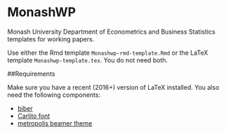 MonashWP
==========

Monash University Department of Econometrics and Business Statistics templates for working papers.

Use either the Rmd template `Monashwp-rmd-template.Rmd` or the LaTeX template `Monashwp-template.tex`. You do not need both.


##Requirements

Make sure you have a recent (2016+) version of LaTeX installed. You also need the following components:

  * [biber](https://www.ctan.org/tex-archive/biblio/biber)
  * [Carlito font](https://www.ctan.org/pkg/carlito?lang=en)
  * [metropolis beamer theme](https://www.ctan.org/pkg/beamertheme-metropolis)
